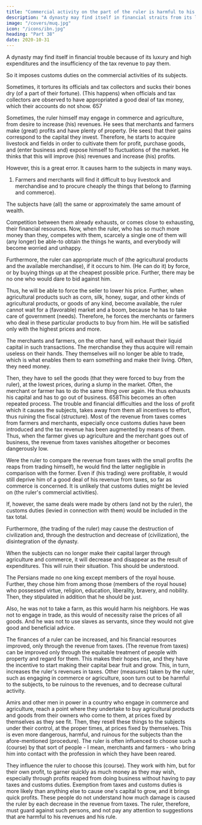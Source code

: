 ```yaml
---
title: "Commercial activity on the part of the ruler is harmful to his subjects and ruinous to the tax revenue"
description: "A dynasty may find itself in financial straits from its luxury and expenditures"
image: "/covers/muq.jpg"
icon: "/icons/ibn.jpg"
heading: "Part 38"
date: 2020-10-31
---
```




A dynasty may find itself in financial trouble because of its luxury and high expenditures and the insufficiency of the tax revenue to pay them.

So it imposes customs duties on the commercial activities of its subjects. <!-- , as we have mentioned in the previous section. Sometimes, it increases the kinds of customs duties, if (customs duties as such) had been introduced before. -->

Sometimes, it tortures its officials and tax collectors and sucks their bones dry (of a part of their fortune). (This happens) when officials and tax collectors are observed to have appropriated a good deal of tax money, which their accounts do not show. 657

Sometimes, the ruler himself may engage in commerce and agriculture, from desire to increase (his) revenues. He sees that merchants and farmers make (great) profits and have plenty of property. (He sees) that their gains correspond to the capital they invest. Therefore, he starts to acquire livestock and fields in order to
cultivate them for profit, purchase goods, and (enter business and) expose himself to
fluctuations of the market. He thinks that this will improve (his) revenues and
increase (his) profits.

However, this is a great error. It causes harm to the subjects in many ways.

1. Farmers and merchants will find it difficult to buy livestock and merchandise and to procure cheaply the things that belong to (farming and commerce). 

The subjects have (all) the same or approximately the same amount of wealth.

Competition between them already exhausts, or comes close to exhausting, their financial resources. Now, when the ruler, who has so much more money than they, competes with them, scarcely a single one of them will (any longer) be able-to obtain the things he wants, and everybody will become worried and unhappy.

Furthermore, the ruler can appropriate much of (the agricultural products and the available merchandise), if it occurs to him. (He can do it) by force, or by buying things up at the cheapest possible price. Further, there may be no one who would dare to bid against him. 

Thus, he will be able to force the seller to lower his price. Further, when agricultural products such as corn, silk, honey, sugar, and other kinds of agricultural products, or goods of any kind, become available, the ruler cannot wait for a (favorable) market and a boom, because he has to take care of government (needs). Therefore, he forces the merchants or farmers who deal in these particular products to buy from him. He will be satisfied only with the highest
prices and more. 

The merchants and farmers, on the other hand, will exhaust their liquid capital in such transactions. The merchandise they thus acquire will remain useless on their hands. They themselves will no longer be able to trade, which is
what enables them to earn something and make their living. Often, they need money. 

Then, they have to sell the goods (that they were forced to buy from the ruler), at the lowest prices, during a slump in the market. Often, the merchant or farmer has to do the same thing over again. He thus exhausts his capital and has to
go out of business. 658This becomes an often repeated process. The trouble and financial difficulties
and the loss of profit which it causes the subjects, takes away from them all
incentives to effort, thus ruining the fiscal (structure). Most of the revenue from
taxes comes from farmers and merchants, especially once customs duties have been
introduced and the tax revenue has been augmented by means of them. Thus, when
the farmer gives up agriculture and the merchant goes out of business, the revenue
from taxes vanishes altogether or becomes dangerously low.

Were the ruler to compare the revenue from taxes with the small profits (he reaps from trading himself), he would find the latter negligible in comparison with the former. Even if (his trading) were profitable, it would still deprive him of a good deal of his revenue from taxes, so far as commerce is concerned. It is unlikely that
customs duties might be levied on (the ruler's commercial activities). 

If, however, the same deals were made by others (and not by the ruler), the customs duties
(levied in connection with them) would be included in the tax total. 

Furthermore, (the trading of the ruler) may cause the destruction of civilization and, through the destruction and decrease of (civilization), the disintegration of the dynasty. 

When the subjects can no longer make their capital larger through agriculture and commerce, it will decrease and disappear as the result of expenditures. This will ruin their situation. This should be understood.

The Persians made no one king except members of the royal house. Further, they chose him from among those (members of the royal house) who possessed virtue, religion, education, liberality, bravery, and nobility. Then, they stipulated in
addition that he should be just. 

Also, he was not to take a farm, as this would harm his neighbors. He was not to engage in trade, as this would of necessity raise the prices of all goods. And he was not to use slaves as servants, since they would not
give good and beneficial advice.

The finances of a ruler can be increased, and his financial resources improved, only through the revenue from taxes. (The revenue from taxes) can be improved only through the equitable treatment of people with property and regard for them. This makes their hopes rise, and they have the incentive to start making their capital bear fruit and grow. This, in turn, increases the ruler's revenues in taxes. Other (measures) taken by the ruler, such as engaging in
commerce or agriculture, soon turn out to be harmful to the subjects, to be ruinous
to the revenues, and to decrease cultural activity.

Amirs and other men in power in a country who engage in commerce and agriculture, reach a point where they undertake to buy agricultural products and goods from their owners who come to them, at prices fixed by themselves as they
see fit. Then, they resell these things to the subjects under their control, at the proper
times, at prices fixed by themselves. This is even more dangerous, harmful, and
ruinous for the subjects than the afore-mentioned (procedure). The ruler is often
influenced to choose such a (course) by that sort of people - I mean, merchants and
farmers - who bring him into contact with the profession in which they have been
reared. 

They influence the ruler to choose this (course). They work with him, but for their own profit, to garner quickly as much money as they may wish, especially through profits reaped from doing business without having to pay taxes and customs duties. Exemption from taxes and customs duties is more likely than anything else to cause one's capital to grow, and it brings quick profits. These people do not understand how much damage is caused the ruler by each decrease in the revenue from taxes. The ruler, therefore, must guard against such persons, and not pay any attention to suggestions that are harmful to his revenues and his rule. 

<!-- May God inspire us to choose the right course for ourselves, and may He make us profit from our beneficial actions. There is no Lord except Him.
 -->
